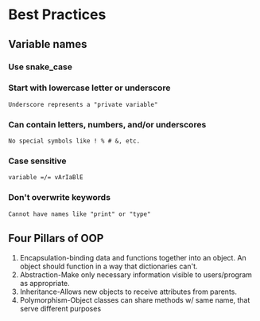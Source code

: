 # Best Practices

## Variable names

### Use snake_case

### Start with lowercase letter or underscore
    Underscore represents a "private variable"
### Can contain letters, numbers, and/or underscores
    No special symbols like ! % # &, etc.
### Case sensitive
    variable =/= vArIaBlE
### Don't overwrite keywords
    Cannot have names like "print" or "type"

## Four Pillars of OOP
1. Encapsulation-binding data and functions together into an object. An object should function in a way that dictionaries can't.
2. Abstraction-Make only necessary information visible to users/program as appropriate. 
3. Inheritance-Allows new objects to receive attributes from parents.
4. Polymorphism-Object classes can share methods w/ same name, that serve different purposes 